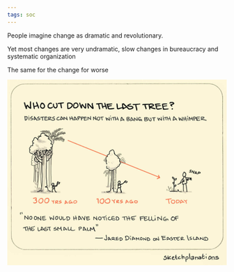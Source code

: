 ```yaml
---
tags: soc
---
```


People imagine change as dramatic and revolutionary.

Yet most changes are very undramatic, slow changes in bureaucracy and systematic organization

The same for the change for worse 

![](/static/img/slow-change-unnoticed.jpeg)
